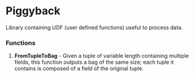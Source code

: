 Piggyback
=========

Library containing UDF (user defined functions) useful to process data.

### Functions ###
1. **FromTupleToBag** - Given a tuple of variable length containing multiple fields, this function outputs a bag of the same size; each tuple it contains is composed of a field of the original tuple.   
